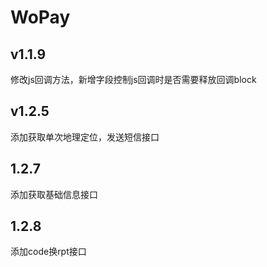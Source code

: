  # WoPay

## v1.1.9
修改js回调方法，新增字段控制js回调时是否需要释放回调block

## v1.2.5
添加获取单次地理定位，发送短信接口

## 1.2.7
添加获取基础信息接口

## 1.2.8
添加code换rpt接口
